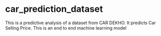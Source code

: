 # car_prediction_dataset
This is a predictive analysis of a dataset from CAR DEKHO. It predicts Car Selling Price. This is an end to end machine learning model
